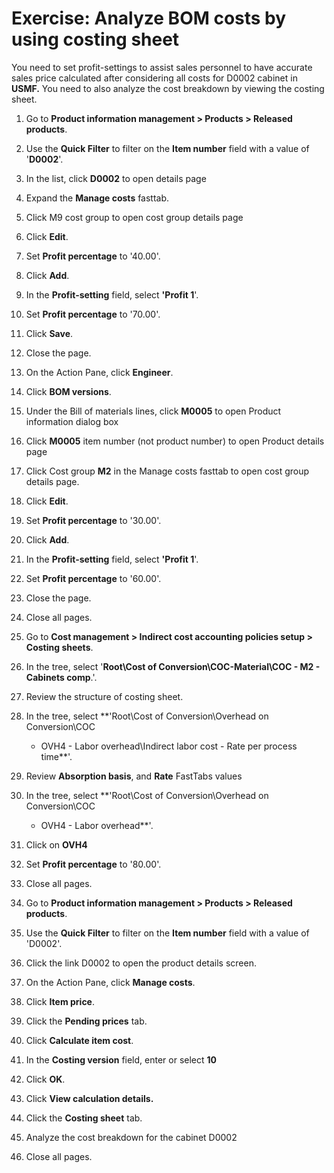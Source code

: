 Exercise: Analyze BOM costs by using costing sheet
==================================================

You need to set profit-settings to assist sales personnel to have accurate sales
price calculated after considering all costs for D0002 cabinet in **USMF.** You
need to also analyze the cost breakdown by viewing the costing sheet.

1.  Go to **Product information management \> Products \> Released products**.

2.  Use the **Quick Filter** to filter on the **Item number** field with a value
    of '**D0002**'.

3.  In the list, click **D0002** to open details page

4.  Expand the **Manage costs** fasttab.

5.  Click M9 cost group to open cost group details page

6.  Click **Edit**.

7.  Set **Profit percentage** to '40.00'.

8.  Click **Add**.

9.  In the **Profit-setting** field, select **'Profit 1**'.

10. Set **Profit percentage** to '70.00'.

11. Click **Save**.

12. Close the page.

13. On the Action Pane, click **Engineer**.

14. Click **BOM versions**.

15. Under the Bill of materials lines, click **M0005** to open Product
    information dialog box

16. Click **M0005** item number (not product number) to open Product details
    page

17. Click Cost group **M2** in the Manage costs fasttab to open cost group
    details page.

18. Click **Edit**.

19. Set **Profit percentage** to '30.00'.

20. Click **Add**.

21. In the **Profit-setting** field, select **'Profit 1**'.

22. Set **Profit percentage** to '60.00'.

23. Close the page.

24. Close all pages.

25. Go to **Cost management \> Indirect cost accounting policies setup \>
    Costing sheets**.

26. In the tree, select '**Root\\Cost of Conversion\\COC-Material\\COC - M2 -
    Cabinets comp**.'.

27. Review the structure of costing sheet.

28. In the tree, select **'Root\\Cost of Conversion\\Overhead on Conversion\\COC
    - OVH4 - Labor overhead\\Indirect labor cost - Rate per process time**'.

29. Review **Absorption basis**, and **Rate** FastTabs values

30. In the tree, select **'Root\\Cost of Conversion\\Overhead on Conversion\\COC
    - OVH4 - Labor overhead**'.

31. Click on **OVH4**

32. Set **Profit percentage** to '80.00'.

33. Close all pages.

34. Go to **Product information management \> Products \> Released products**.

35. Use the **Quick Filter** to filter on the **Item number** field with a value
    of 'D0002'.

36. Click the link D0002 to open the product details screen.

37. On the Action Pane, click **Manage costs**.

38. Click **Item price**.

39. Click the **Pending prices** tab.

40. Click **Calculate item cost**.

41. In the **Costing version** field, enter or select **10**

42. Click **OK**.

43. Click **View calculation details.**

44. Click the **Costing sheet** tab.

45. Analyze the cost breakdown for the cabinet D0002

46. Close all pages.
